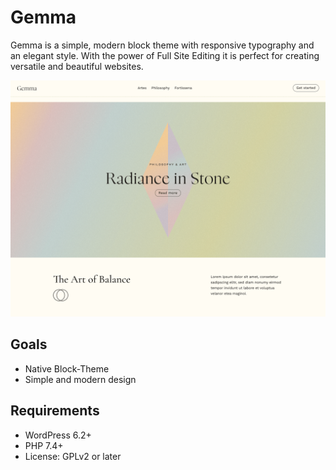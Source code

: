# Gemma
Gemma is a simple, modern block theme with responsive typography and an elegant style. With the power of Full Site Editing it is perfect for creating versatile and beautiful websites.

![Screenshot](https://github.com/magnephoria/gemma/blob/main/screenshot.png)

## Goals

- Native Block-Theme
- Simple and modern design

## Requirements

- WordPress 6.2+
- PHP 7.4+
- License: GPLv2 or later